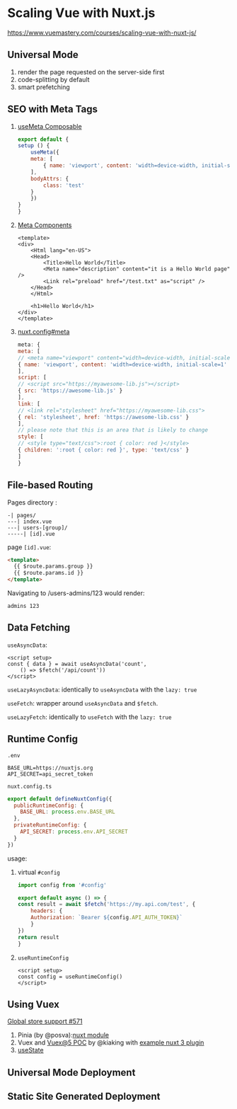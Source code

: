 # Scaling Vue with Nuxt.js
https://www.vuemastery.com/courses/scaling-vue-with-nuxt-js/

## Universal Mode

1. render the page requested on the server-side first
2. code-splitting by default
3. smart prefetching

## SEO with Meta Tags
1. [useMeta Composable](https://v3.nuxtjs.org/docs/usage/meta-tags#usemeta-composable)
    ```js
    export default {
    setup () {
        useMeta({
        meta: [
            { name: 'viewport', content: 'width=device-width, initial-scale=1, maximum-scale=1' }
        ],
        bodyAttrs: {
            class: 'test'
        }
        })
    }
    }
    ```

2. [Meta Components](https://v3.nuxtjs.org/docs/usage/meta-tags#meta-components)
    ```
    <template>
    <div>
        <Html lang="en-US">
        <Head>
            <Title>Hello World</Title>
            <Meta name="description" content="it is a Hello World page" />
            <Link rel="preload" href="/test.txt" as="script" />
        </Head>
        </Html>

        <h1>Hello World</h1>
    </div>
    </template>
    ```


3. [nuxt.config#meta](https://v3.nuxtjs.org/docs/directory-structure/nuxt.config#meta)

    ```js
    meta: {
    meta: [
    // <meta name="viewport" content="width=device-width, initial-scale=1">
    { name: 'viewport', content: 'width=device-width, initial-scale=1' }
    ],
    script: [
    // <script src="https://myawesome-lib.js"></script>
    { src: 'https://awesome-lib.js' }
    ],
    link: [
    // <link rel="stylesheet" href="https://myawesome-lib.css">
    { rel: 'stylesheet', href: 'https://awesome-lib.css' }
    ],
    // please note that this is an area that is likely to change
    style: [
    // <style type="text/css">:root { color: red }</style>
    { children: ':root { color: red }', type: 'text/css' }
    ]
    }
    ```

## File-based Routing

Pages directory :

```
-| pages/
---| index.vue
---| users-[group]/
-----| [id].vue
```

page `[id].vue`:

```html
<template>
  {{ $route.params.group }}
  {{ $route.params.id }}
</template>
```

Navigating to /users-admins/123 would render:
```
admins 123
```



## Data Fetching
`useAsyncData`:

```
<script setup>
const { data } = await useAsyncData('count',
    () => $fetch('/api/count'))
</script>
```
`useLazyAsyncData`: identically to `useAsyncData` with the `lazy: true`

`useFetch`: wrapper around `useAsyncData` and `$fetch`.

`useLazyFetch`:  identically to `useFetch` with the `lazy: true`

## Runtime Config
`.env`
```
BASE_URL=https://nuxtjs.org
API_SECRET=api_secret_token
```

`nuxt.config.ts`
```js
export default defineNuxtConfig({
  publicRuntimeConfig: {
    BASE_URL: process.env.BASE_URL
  },
  privateRuntimeConfig: {
    API_SECRET: process.env.API_SECRET
  }
})
```

usage:

1. virtual `#config`
    ```js
    import config from '#config'

    export default async () => {
    const result = await $fetch('https://my.api.com/test', {
        headers: {
        Authorization: `Bearer ${config.API_AUTH_TOKEN}`
        }
    })
    return result
    }
    ```

2. `useRuntimeConfig`

    ```vue
    <script setup>
    const config = useRuntimeConfig()
    </script>
    ```

## Using Vuex

[Global store support #571](https://github.com/nuxt/framework/discussions/571)
1. Pinia (by @posva):[nuxt module](https://github.com/posva/pinia/tree/v2/packages/nuxt)
2. Vuex and [Vuex@5 POC](https://github.com/kiaking/vuex-ideas) by @kiaking with [example nuxt 3 plugin](https://github.com/nuxt/framework/blob/c8f86914962bbbca900415aea26de95f71653059/packages/nuxt3/src/app/plugins/vuex.ts)
3. [useState](https://v3.nuxtjs.org/docs/usage/state)

## Universal Mode Deployment

## Static Site Generated Deployment
